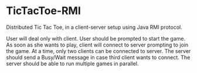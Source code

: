 # TicTacToe-RMI
Distributed Tic Tac Toe, in a client-server setup using Java RMI protocol.

User will deal only with client. User should be prompted to start the game. As
soon as she wants to play, client will connect to server prompting to join the
game. At a time, only two clients can be connected to server. The server should send a
Busy/Wait message in case third client wants to connect.
The server should be able to run multiple games in parallel.
